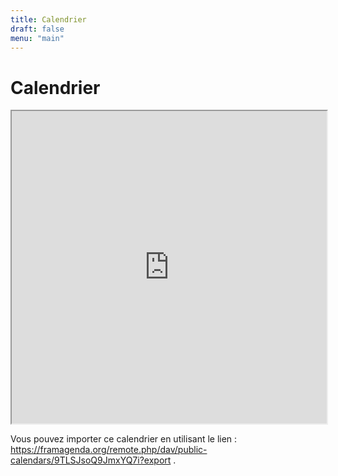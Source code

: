 ```yaml
---
title: Calendrier
draft: false
menu: "main"
---
```

# Calendrier

<iframe width="100%" height="500em" src="https://framagenda.org/apps/calendar/embed/9TLSJsoQ9JmxYQ7i"></iframe>

Vous pouvez importer ce calendrier en utilisant le lien : https://framagenda.org/remote.php/dav/public-calendars/9TLSJsoQ9JmxYQ7i?export .

